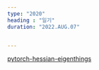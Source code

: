 ```yaml
---
type: "2020"
heading : "일기"
duration: "2022.AUG.07"


---
```

 
 [pytorch-hessian-eigenthings](https://github.com/noahgolmant/pytorch-hessian-eigenthings)